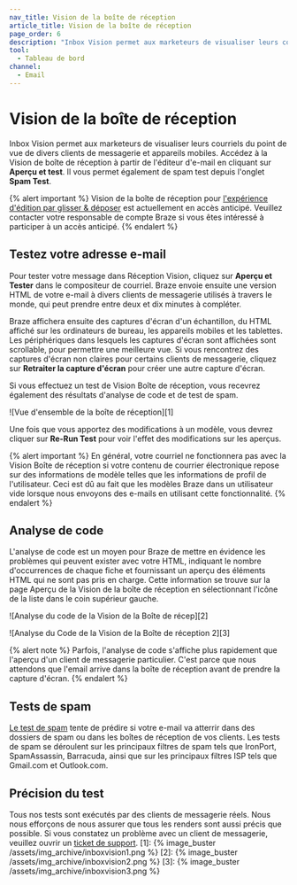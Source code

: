 ```yaml
---
nav_title: Vision de la boîte de réception
article_title: Vision de la boîte de réception
page_order: 6
description: "Inbox Vision permet aux marketeurs de visualiser leurs courriels du point de vue de divers clients de messagerie et appareils mobiles. Cet article de référence traite de la façon de mettre en place et d'utiliser Inbox Vision."
tool:
  - Tableau de bord
channel:
  - Email
---
```


# Vision de la boîte de réception

Inbox Vision permet aux marketeurs de visualiser leurs courriels du point de vue de divers clients de messagerie et appareils mobiles. Accédez à la Vision de boîte de réception à partir de l'éditeur d'e-mail en cliquant sur **Aperçu et test**.  Il vous permet également de spam test depuis l'onglet **Spam Test**.

{% alert important %}
Vision de la boîte de réception pour [l'expérience d'édition par glisser & déposer]({{site.baseurl}}/user_guide/message_building_by_channel/email/drag_and_drop/overview/#editing-experience/) est actuellement en accès anticipé. Veuillez contacter votre responsable de compte Braze si vous êtes intéressé à participer à un accès anticipé.
{% endalert %}


## Testez votre adresse e-mail

Pour tester votre message dans Réception Vision, cliquez sur **Aperçu et Tester** dans le compositeur de courriel. Braze envoie ensuite une version HTML de votre e-mail à divers clients de messagerie utilisés à travers le monde, qui peut prendre entre deux et dix minutes à compléter.

Braze affichera ensuite des captures d'écran d'un échantillon, du HTML affiché sur les ordinateurs de bureau, les appareils mobiles et les tablettes. Les périphériques dans lesquels les captures d'écran sont affichées sont scrollable, pour permettre une meilleure vue. Si vous rencontrez des captures d'écran non claires pour certains clients de messagerie, cliquez sur **Retraiter la capture d'écran** pour créer une autre capture d'écran.

Si vous effectuez un test de Vision Boîte de réception, vous recevrez également des résultats d'analyse de code et de test de spam.

!\[Vue d'ensemble de la boîte de réception\]\[1\]

Une fois que vous apportez des modifications à un modèle, vous devrez cliquer sur **Re-Run Test** pour voir l'effet des modifications sur les aperçus.

{% alert important %}
En général, votre courriel ne fonctionnera pas avec la Vision Boîte de réception si votre contenu de courrier électronique repose sur des informations de modèle telles que les informations de profil de l'utilisateur. Ceci est dû au fait que les modèles Braze dans un utilisateur vide lorsque nous envoyons des e-mails en utilisant cette fonctionnalité.
{% endalert %}

## Analyse de code

L'analyse de code est un moyen pour Braze de mettre en évidence les problèmes qui peuvent exister avec votre HTML, indiquant le nombre d'occurrences de chaque fiche et fournissant un aperçu des éléments HTML qui ne sont pas pris en charge. Cette information se trouve sur la page Aperçu de la Vision de la boîte de réception en sélectionnant l'icône de la liste dans le coin supérieur gauche.

!\[Analyse du code de la Vision de la Boîte de récep\]\[2\]

!\[Analyse du Code de la Vision de la Boîte de réception 2\]\[3\]

{% alert note %}
Parfois, l'analyse de code s'affiche plus rapidement que l'aperçu d'un client de messagerie particulier. C'est parce que nous attendons que l'email arrive dans la boîte de réception avant de prendre la capture d'écran.
{% endalert %}

## Tests de spam

[Le test de spam][4] tente de prédire si votre e-mail va atterrir dans des dossiers de spam ou dans les boîtes de réception de vos clients.  Les tests de spam se déroulent sur les principaux filtres de spam tels que IronPort, SpamAssassin, Barracuda, ainsi que sur les principaux filtres ISP tels que Gmail.com et Outlook.com.

## Précision du test

Tous nos tests sont exécutés par des clients de messagerie réels. Nous nous efforçons de nous assurer que tous les renders sont aussi précis que possible.  Si vous constatez un problème avec un client de messagerie, veuillez ouvrir un [ticket de support]({{site.baseurl}}/braze_support/).
[1]: {% image_buster /assets/img_archive/inboxvision1.png %} [2]: {% image_buster /assets/img_archive/inboxvision2.png %} [3]: {% image_buster /assets/img_archive/inboxvision3.png %}

[4]: {{site.baseurl}}/email_spam_testing/
